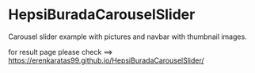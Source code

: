 # HepsiBuradaCarouselSlider
Carousel slider example with pictures and navbar with thumbnail images.

for result page please check ==> https://erenkaratas99.github.io/HepsiBuradaCarouselSlider/

